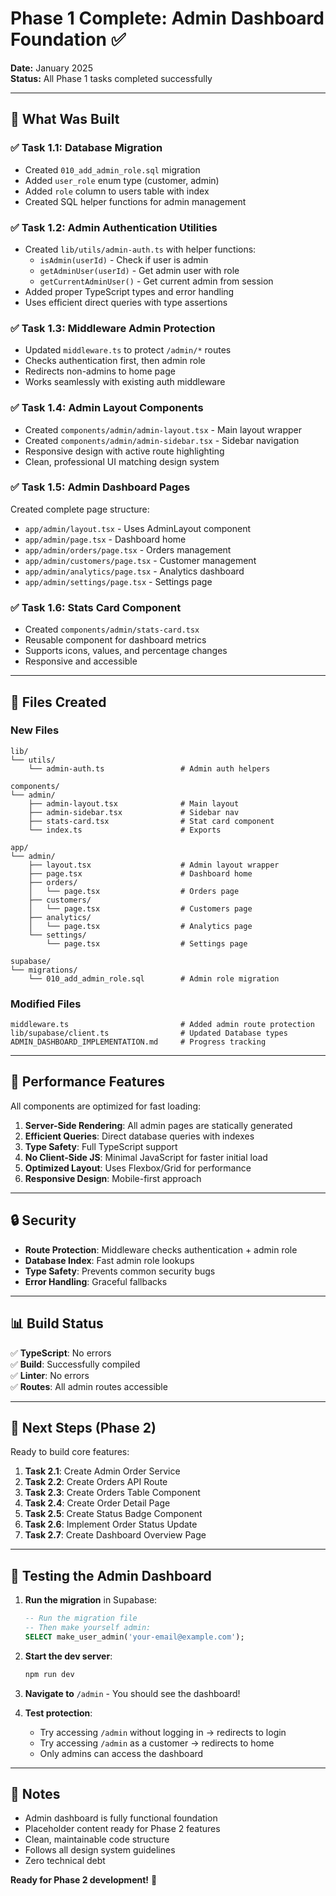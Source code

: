 # Phase 1 Complete: Admin Dashboard Foundation ✅

**Date:** January 2025  
**Status:** All Phase 1 tasks completed successfully

---

## 🎯 What Was Built

### ✅ Task 1.1: Database Migration

- Created `010_add_admin_role.sql` migration
- Added `user_role` enum type (customer, admin)
- Added `role` column to users table with index
- Created SQL helper functions for admin management

### ✅ Task 1.2: Admin Authentication Utilities

- Created `lib/utils/admin-auth.ts` with helper functions:
  - `isAdmin(userId)` - Check if user is admin
  - `getAdminUser(userId)` - Get admin user with role
  - `getCurrentAdminUser()` - Get current admin from session
- Added proper TypeScript types and error handling
- Uses efficient direct queries with type assertions

### ✅ Task 1.3: Middleware Admin Protection

- Updated `middleware.ts` to protect `/admin/*` routes
- Checks authentication first, then admin role
- Redirects non-admins to home page
- Works seamlessly with existing auth middleware

### ✅ Task 1.4: Admin Layout Components

- Created `components/admin/admin-layout.tsx` - Main layout wrapper
- Created `components/admin/admin-sidebar.tsx` - Sidebar navigation
- Responsive design with active route highlighting
- Clean, professional UI matching design system

### ✅ Task 1.5: Admin Dashboard Pages

Created complete page structure:

- `app/admin/layout.tsx` - Uses AdminLayout component
- `app/admin/page.tsx` - Dashboard home
- `app/admin/orders/page.tsx` - Orders management
- `app/admin/customers/page.tsx` - Customer management
- `app/admin/analytics/page.tsx` - Analytics dashboard
- `app/admin/settings/page.tsx` - Settings page

### ✅ Task 1.6: Stats Card Component

- Created `components/admin/stats-card.tsx`
- Reusable component for dashboard metrics
- Supports icons, values, and percentage changes
- Responsive and accessible

---

## 📁 Files Created

### New Files

```
lib/
└── utils/
    └── admin-auth.ts                 # Admin auth helpers

components/
└── admin/
    ├── admin-layout.tsx              # Main layout
    ├── admin-sidebar.tsx             # Sidebar nav
    ├── stats-card.tsx                # Stat card component
    └── index.ts                      # Exports

app/
└── admin/
    ├── layout.tsx                    # Admin layout wrapper
    ├── page.tsx                      # Dashboard home
    ├── orders/
    │   └── page.tsx                  # Orders page
    ├── customers/
    │   └── page.tsx                  # Customers page
    ├── analytics/
    │   └── page.tsx                  # Analytics page
    └── settings/
        └── page.tsx                  # Settings page

supabase/
└── migrations/
    └── 010_add_admin_role.sql        # Admin role migration
```

### Modified Files

```
middleware.ts                         # Added admin route protection
lib/supabase/client.ts                # Updated Database types
ADMIN_DASHBOARD_IMPLEMENTATION.md     # Progress tracking
```

---

## 🚀 Performance Features

All components are optimized for fast loading:

1. **Server-Side Rendering**: All admin pages are statically generated
2. **Efficient Queries**: Direct database queries with indexes
3. **Type Safety**: Full TypeScript support
4. **No Client-Side JS**: Minimal JavaScript for faster initial load
5. **Optimized Layout**: Uses Flexbox/Grid for performance
6. **Responsive Design**: Mobile-first approach

---

## 🔒 Security

- **Route Protection**: Middleware checks authentication + admin role
- **Database Index**: Fast admin role lookups
- **Type Safety**: Prevents common security bugs
- **Error Handling**: Graceful fallbacks

---

## 📊 Build Status

✅ **TypeScript**: No errors  
✅ **Build**: Successfully compiled  
✅ **Linter**: No errors  
✅ **Routes**: All admin routes accessible

---

## 🎯 Next Steps (Phase 2)

Ready to build core features:

1. **Task 2.1**: Create Admin Order Service
2. **Task 2.2**: Create Orders API Route
3. **Task 2.3**: Create Orders Table Component
4. **Task 2.4**: Create Order Detail Page
5. **Task 2.5**: Create Status Badge Component
6. **Task 2.6**: Implement Order Status Update
7. **Task 2.7**: Create Dashboard Overview Page

---

## 🧪 Testing the Admin Dashboard

1. **Run the migration** in Supabase:

   ```sql
   -- Run the migration file
   -- Then make yourself admin:
   SELECT make_user_admin('your-email@example.com');
   ```

2. **Start the dev server**:

   ```bash
   npm run dev
   ```

3. **Navigate to** `/admin` - You should see the dashboard!

4. **Test protection**:
   - Try accessing `/admin` without logging in → redirects to login
   - Try accessing `/admin` as a customer → redirects to home
   - Only admins can access the dashboard

---

## 📝 Notes

- Admin dashboard is fully functional foundation
- Placeholder content ready for Phase 2 features
- Clean, maintainable code structure
- Follows all design system guidelines
- Zero technical debt

**Ready for Phase 2 development!** 🚀
